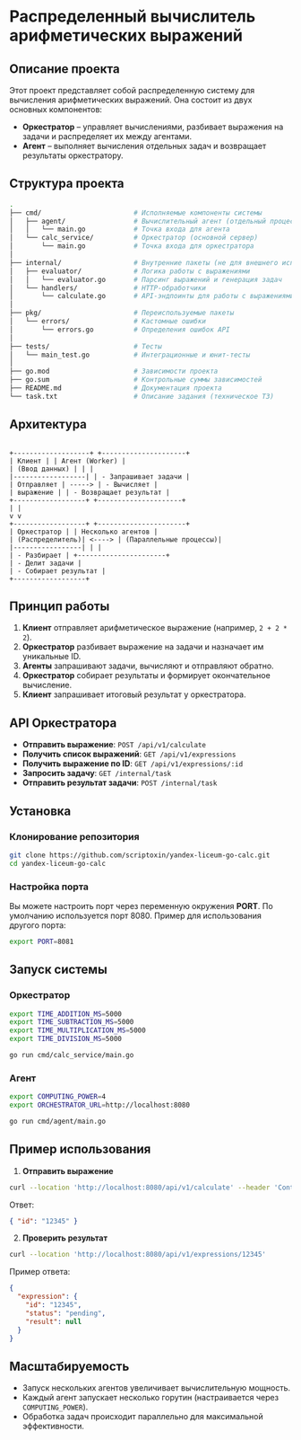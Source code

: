 # Распределенный вычислитель арифметических выражений

## Описание проекта

Этот проект представляет собой распределенную систему для вычисления арифметических выражений. Она состоит из двух основных компонентов:

- **Оркестратор** – управляет вычислениями, разбивает выражения на задачи и распределяет их между агентами.
- **Агент** – выполняет вычисления отдельных задач и возвращает результаты оркестратору.

## Структура проекта

```bash
.
├── cmd/                       # Исполняемые компоненты системы
│   ├── agent/                 # Вычислительный агент (отдельный процесс)
│   │   └── main.go            # Точка входа для агента
│   └── calc_service/          # Оркестратор (основной сервер)
│       └── main.go            # Точка входа для оркестратора
│
├── internal/                  # Внутренние пакеты (не для внешнего использования)
│   ├── evaluator/             # Логика работы с выражениями
│   │   └── evaluator.go       # Парсинг выражений и генерация задач
│   └── handlers/              # HTTP-обработчики
│       └── calculate.go       # API-эндпоинты для работы с выражениями
│
├── pkg/                       # Переиспользуемые пакеты
│   └── errors/                # Кастомные ошибки
│       └── errors.go          # Определения ошибок API
│
├── tests/                     # Тесты
│   └── main_test.go           # Интеграционные и юнит-тесты
│
├── go.mod                     # Зависимости проекта
├── go.sum                     # Контрольные суммы зависимостей
├── README.md                  # Документация проекта
└── task.txt                   # Описание задания (техническое ТЗ)
```

## Архитектура

```

+-------------------+ +---------------------+
| Клиент | | Агент (Worker) |
| (Ввод данных) | | |
|------------------| | - Запрашивает задачи |
| Отправляет | -----> | - Вычисляет |
| выражение | | - Возвращает результат |
+------------------+ +---------------------+
| |
v v
+------------------+ +----------------------+
| Оркестратор | | Несколько агентов |
| (Распределитель)| <----> | (Параллельные процессы)|
|-----------------| | |
| - Разбирает | +----------------------+
| - Делит задачи |
| - Собирает результат |
+------------------+

```

## Принцип работы

1. **Клиент** отправляет арифметическое выражение (например, `2 + 2 * 2`).
2. **Оркестратор** разбивает выражение на задачи и назначает им уникальные ID.
3. **Агенты** запрашивают задачи, вычисляют и отправляют обратно.
4. **Оркестратор** собирает результаты и формирует окончательное вычисление.
5. **Клиент** запрашивает итоговый результат у оркестратора.

## API Оркестратора

- **Отправить выражение**: `POST /api/v1/calculate`
- **Получить список выражений**: `GET /api/v1/expressions`
- **Получить выражение по ID**: `GET /api/v1/expressions/:id`
- **Запросить задачу**: `GET /internal/task`
- **Отправить результат задачи**: `POST /internal/task`

## Установка

### Клонирование репозитория

```bash
git clone https://github.com/scriptoxin/yandex-liceum-go-calc.git
cd yandex-liceum-go-calc
```

### Настройка порта

Вы можете настроить порт через переменную окружения **PORT**. По умолчанию используется порт 8080. Пример для использования другого порта:

```bash
export PORT=8081
```

## Запуск системы

### Оркестратор

```sh
export TIME_ADDITION_MS=5000
export TIME_SUBTRACTION_MS=5000
export TIME_MULTIPLICATION_MS=5000
export TIME_DIVISION_MS=5000

go run cmd/calc_service/main.go
```

### Агент

```sh
export COMPUTING_POWER=4
export ORCHESTRATOR_URL=http://localhost:8080

go run cmd/agent/main.go
```

## Пример использования

1. **Отправить выражение**

```sh
curl --location 'http://localhost:8080/api/v1/calculate' --header 'Content-Type: application/json' --data '{ "expression": "2 + 2 * 2" }'
```

Ответ:

```json
{ "id": "12345" }
```

2. **Проверить результат**

```sh
curl --location 'http://localhost:8080/api/v1/expressions/12345'
```

Пример ответа:

```json
{
  "expression": {
    "id": "12345",
    "status": "pending",
    "result": null
  }
}
```

## Масштабируемость

- Запуск нескольких агентов увеличивает вычислительную мощность.
- Каждый агент запускает несколько горутин (настраивается через `COMPUTING_POWER`).
- Обработка задач происходит параллельно для максимальной эффективности.
